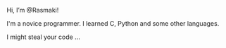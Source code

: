 Hi, I’m @Rasmaki!

I'm a novice programmer. I learned C, Python and some other languages.

I might steal your code ...
